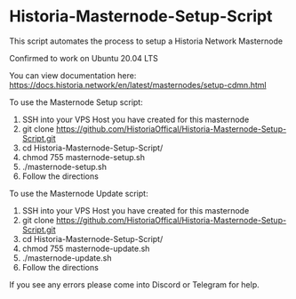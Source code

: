 # Historia-Masternode-Setup-Script
This script automates the process to setup a Historia Network Masternode

Confirmed to work on Ubuntu 20.04 LTS

You can view documentation here: https://docs.historia.network/en/latest/masternodes/setup-cdmn.html

To use the Masternode Setup script:
1. SSH into your VPS Host you have created for this masternode
2. git clone https://github.com/HistoriaOffical/Historia-Masternode-Setup-Script.git
3. cd Historia-Masternode-Setup-Script/
4. chmod 755 masternode-setup.sh
5. ./masternode-setup.sh
6. Follow the directions

To use the Masternode Update script:
1. SSH into your VPS Host you have created for this masternode
2. git clone https://github.com/HistoriaOffical/Historia-Masternode-Setup-Script.git
3. cd Historia-Masternode-Setup-Script/
4. chmod 755 masternode-update.sh
5. ./masternode-update.sh
6. Follow the directions

If you see any errors please come into Discord or Telegram for help.
